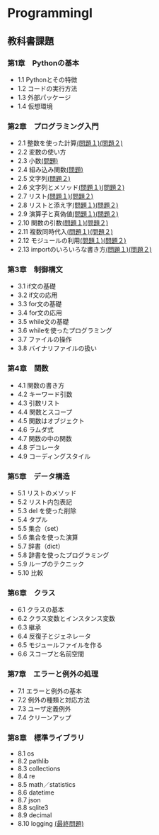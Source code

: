 # ProgrammingI
## 教科書課題
### 第1章　Pythonの基本
- 1.1 Pythonとその特徴
- 1.2 コードの実行方法
- 1.3 外部パッケージ
- 1.4 仮想環境
### 第2章　プログラミング入門
- 2.1 整数を使った計算[(問題１)](./CHAPTER02/Q2_1_1.py)[(問題２)](./CHAPTER02/Q2_1_2.py)
- 2.2 変数の使い方
- 2.3 小数[(問題)](./CHAPTER02/Q2_3_1.py)
- 2.4 組み込み関数[(問題)](./CHAPTER02/Q2_4_1.py)
- 2.5 文字列[(問題２)](./CHAPTER02/Q2_5_2.py)
- 2.6 文字列とメソッド[(問題１)](./CHAPTER02/Q2_6_1.py)[(問題２)](./CHAPTER02/Q2_6_2.py)
- 2.7 リスト[(問題１)](./CHAPTER02/Q2_7_1.py)[(問題２)](./CHAPTER02/Q2_7_2.py)
- 2.8 リストと添え字[(問題１)](./CHAPTER02/Q2_8_1.py)[(問題２)](./CHAPTER02/Q2_8_2.py)
- 2.9 演算子と真偽値[(問題１)](./CHAPTER02/Q2_9_1.py)[(問題２)](./CHAPTER02/Q2_9_2.py)
- 2.10 関数の引数[(問題１)](./CHAPTER02/Q2_10_1.py)[(問題２)](./CHAPTER02/Q2_10_2.py)
- 2.11 複数同時代入[(問題１)](./CHAPTER02/Q2_11_1.py)[(問題２)](./CHAPTER02/Q2_11_2.py)
- 2.12 モジュールの利用[(問題１)](./CHAPTER02/Q2_12_1.py)[(問題２)](./CHAPTER02/Q2_12_2.py)
- 2.13 importのいろいろな書き方[(問題１)](./CHAPTER02/Q2_13_1.py)[(問題２)](./CHAPTER02/Q2_13_2.py)
### 第3章　制御構文
- 3.1 if文の基礎
- 3.2 if文の応用
- 3.3 for文の基礎
- 3.4 for文の応用
- 3.5 while文の基礎
- 3.6 whileを使ったプログラミング
- 3.7 ファイルの操作
- 3.8 バイナリファイルの扱い
### 第4章　関数
- 4.1 関数の書き方
- 4.2 キーワード引数
- 4.3 引数リスト
- 4.4 関数とスコープ
- 4.5 関数はオブジェクト
- 4.6 ラムダ式
- 4.7 関数の中の関数
- 4.8 デコレータ
- 4.9 コーディングスタイル
### 第5章　データ構造
- 5.1 リストのメソッド
- 5.2 リスト内包表記
- 5.3 del を使った削除
- 5.4 タプル
- 5.5 集合（set）
- 5.6 集合を使った演算
- 5.7 辞書（dict）
- 5.8 辞書を使ったプログラミング
- 5.9 ループのテクニック
- 5.10 比較
### 第6章　クラス
- 6.1 クラスの基本
- 6.2 クラス変数とインスタンス変数
- 6.3 継承
- 6.4 反復子とジェネレータ
- 6.5 モジュールファイルを作る
- 6.6 スコープと名前空間
### 第7章　エラーと例外の処理
- 7.1 エラーと例外の基本
- 7.2 例外の種類と対応方法
- 7.3 ユーザ定義例外
- 7.4 クリーンアップ
### 第8章　標準ライブラリ
- 8.1 os
- 8.2 pathlib
- 8.3 collections
- 8.4 re
- 8.5 math／statistics
- 8.6 datetime
- 8.7 json
- 8.8 sqlite3
- 8.9 decimal
- 8.10 logging
[(最終問題)](./CHAPTER02/Q2_final.py)


